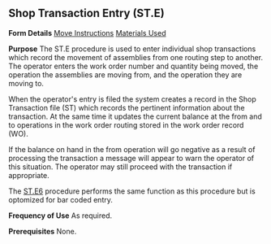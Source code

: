 ## Shop Transaction Entry (ST.E)
<PageHeader />

**Form Details**
[Move Instructions](../ST-E-1/README.md)
[Materials Used](../ST-E-2/README.md)

**Purpose**
The ST.E procedure is used to enter individual shop transactions which record
the movement of assemblies from one routing step to another. The operator
enters the work order number and quantity being moved, the operation the
assemblies are moving from, and the operation they are moving to.

When the operator's entry is filed the system creates a record in the Shop
Transaction file (ST) which records the pertinent information about the
transaction. At the same time it updates the current balance at the from and
to operations in the work order routing stored in the work order record (WO).

If the balance on hand in the from operation will go negative as a result of
processing the transaction a message will appear to warn the operator of this
situation. The operator may still proceed with the transaction if appropriate.

The [ST.E6](../ST-E6/README.md) procedure performs the same function as this procedure
but is optomized for bar coded entry.

**Frequency of Use**
As required.

**Prerequisites**
None.

<badge text= "Version 8.10.57 " vertical="middle" />

<PageFooter />
